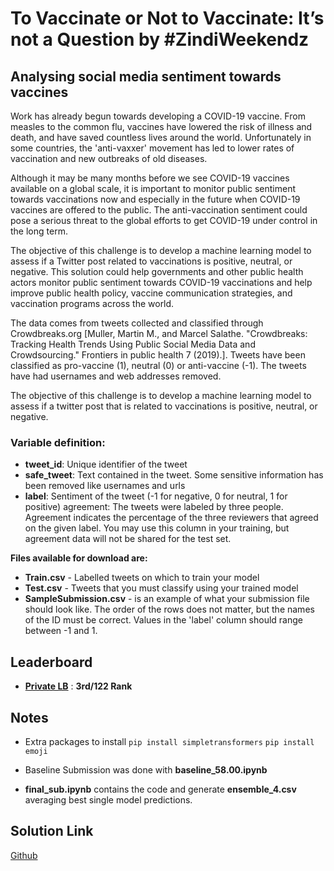 
# To Vaccinate or Not to Vaccinate: It’s not a Question by #ZindiWeekendz

## Analysing social media sentiment towards vaccines

Work has already begun towards developing a COVID-19 vaccine. From measles to the common flu, vaccines have lowered the risk of illness and death, and have saved countless lives around the world. Unfortunately in some countries, the 'anti-vaxxer' movement has led to lower rates of vaccination and new outbreaks of old diseases.

Although it may be many months before we see COVID-19 vaccines available on a global scale, it is important to monitor public sentiment towards vaccinations now and especially in the future when COVID-19 vaccines are offered to the public. The anti-vaccination sentiment could pose a serious threat to the global efforts to get COVID-19 under control in the long term.

The objective of this challenge is to develop a machine learning model to assess if a Twitter post related to vaccinations is positive, neutral, or negative. This solution could help governments and other public health actors monitor public sentiment towards COVID-19 vaccinations and help improve public health policy, vaccine communication strategies, and vaccination programs across the world.

The data comes from tweets collected and classified through Crowdbreaks.org [Muller, Martin M., and Marcel Salathe. "Crowdbreaks: Tracking Health Trends Using Public Social Media Data and Crowdsourcing." Frontiers in public health 7 (2019).]. Tweets have been classified as pro-vaccine (1), neutral (0) or anti-vaccine (-1). The tweets have had usernames and web addresses removed.

The objective of this challenge is to develop a machine learning model to assess if a twitter post that is related to vaccinations is positive, neutral, or negative.

### Variable definition:

* **tweet_id**: Unique identifier of the tweet
* **safe_tweet**: Text contained in the tweet. Some sensitive information has been removed like usernames and urls
* **label**: Sentiment of the tweet (-1 for negative, 0 for neutral, 1 for positive)
agreement: The tweets were labeled by three people. Agreement indicates the percentage of the three reviewers that agreed on the given label. You may use this column in your training, but agreement data will not be shared for the test set.

**Files available for download are:**

* **Train.csv** - Labelled tweets on which to train your model
* **Test.csv** - Tweets that you must classify using your trained model
* **SampleSubmission.csv** - is an example of what your submission file should look like. The order of the rows does not matter, but the names of the ID must be correct. Values in the 'label' column should range between -1 and 1.

## Leaderboard

* **[Private LB](https://zindi.africa/hackathons/to-vaccinate-or-not-to-vaccinate-its-not-a-question/leaderboard)** : **3rd/122 Rank**

## Notes
* Extra packages to install
`pip install simpletransformers`
`pip install emoji`

* Baseline Submission was done with **baseline_58.00.ipynb**

* **final_sub.ipynb** contains the code and generate **ensemble_4.csv** averaging best single model predictions.

## Solution Link
[Github](https://github.com/rajat5ranjan/Zindi-Solutions/tree/master/To%20Vaccinate%20or%20Not%20to%20Vaccinate%20%23ZindiWeekendz)
